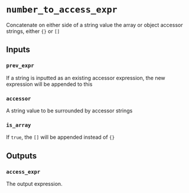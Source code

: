 # `number_to_access_expr`

Concatenate on either side of a string value the array or object accessor strings, either `{}` or `[]`

## Inputs

### `prev_expr`

If a string is inputted as an existing accessor expression, the new expression will be appended to this

### `accessor`

A string value to be surrounded by accessor strings

### `is_array`

If `true`, the `[]` will be appended instead of `{}`

## Outputs

### `access_expr`

The output expression.
